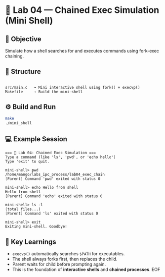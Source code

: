 # 🧪 Lab 04 — Chained Exec Simulation (Mini Shell)

## 🎯 Objective
Simulate how a shell searches for and executes commands using fork-exec chaining.

## 🧱 Structure
```

src/main.c   → Mini interactive shell using fork() + execvp()
Makefile     → Build the mini-shell

````

## ⚙️ Build and Run
```bash
make
./mini_shell
````

## 💻 Example Session

```
=== 🧪 Lab 04: Chained Exec Simulation ===
Type a command (like 'ls', 'pwd', or 'echo hello')
Type 'exit' to quit.

mini-shell> pwd
/home/mango/labs_ipc_process/lab04_exec_chain
[Parent] Command 'pwd' exited with status 0

mini-shell> echo Hello from shell
Hello from shell
[Parent] Command 'echo' exited with status 0

mini-shell> ls -l
(total files...)
[Parent] Command 'ls' exited with status 0

mini-shell> exit
Exiting mini-shell. Goodbye!
```
## 🧩 Key Learnings

* `execvp()` automatically searches `$PATH` for executables.
* The shell always forks first, then replaces the child.
* Parent waits for child before prompting again.
* This is the foundation of **interactive shells** and **chained processes**.
  EOF


